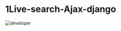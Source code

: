 # 1Live-search-Ajax-django


![developer](https://img.shields.io/badge/Developed%20By%20%3A-Andrew%20Aoki-red)
